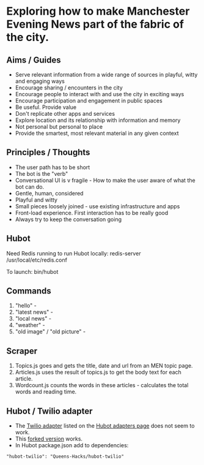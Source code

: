 # Exploring how to make Manchester Evening News part of the fabric of the city.

## Aims / Guides
- Serve relevant information from a wide range of sources in playful, witty and engaging ways
- Encourage sharing / encounters in the city
- Encourage people to interact with and use the city in exciting ways 
- Encourage participation and engagement in public spaces
- Be useful. Provide value
- Don't replicate other apps and services
- Explore location and its relationship with information and memory
- Not personal but personal to place
- Provide the smartest, most relevant material in any given context

## Principles / Thoughts
- The user path has to be short
- The bot is the "verb"
- Conversational UI is v fragile - How to make the user aware of what the bot can do.
- Gentle, human, considered
- Playful and witty
- Small pieces loosely joined - use existing infrastructure and apps
- Front-load experience. First interaction has to be really good
- Always try to keep the conversation going

## Hubot 
Need Redis running to run Hubot locally:
redis-server /usr/local/etc/redis.conf

To launch:
bin/hubot

## Commands
1. "hello" - 
2. "latest news" - 
3. "local news" - 
4. "weather" - 
5. "old image" / "old picture" - 

## Scraper
1. Topics.js goes and gets the title, date and url from an MEN topic page.
2. Articles.js uses the result of topics.js to get the body text for each article.
3. Wordcount.js counts the words in these articles - calculates the total words and reading time. 

## Hubot / Twilio adapter 
- The [Twilio adapter](https://github.com/jkarmel/hubot-twilio) listed on the [Hubot adapters page](https://github.com/github/hubot/blob/master/docs/adapters.md) does not seem to work.
- This [forked version](https://github.com/Queens-Hacks/hubot-twilio) works.
- In Hubot package.json add to dependencies: 

<code>"hubot-twilio": "Queens-Hacks/hubot-twilio"</code>





